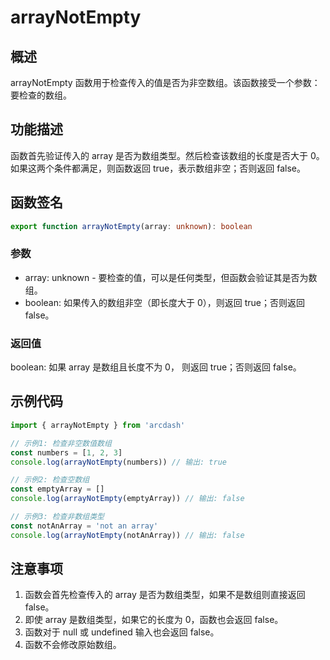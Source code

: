 # arrayNotEmpty

## 概述
arrayNotEmpty 函数用于检查传入的值是否为非空数组。该函数接受一个参数：要检查的数组。

## 功能描述
函数首先验证传入的 array 是否为数组类型。然后检查该数组的长度是否大于 0。如果这两个条件都满足，则函数返回 true，表示数组非空；否则返回 false。

## 函数签名
```typescript
export function arrayNotEmpty(array: unknown): boolean
```

### 参数
- array: unknown - 要检查的值，可以是任何类型，但函数会验证其是否为数组。
- boolean: 如果传入的数组非空（即长度大于 0），则返回 true；否则返回 false。

### 返回值
boolean: 如果 array 是数组且长度不为 0， 则返回 true；否则返回 false。

## 示例代码
```typescript
import { arrayNotEmpty } from 'arcdash'

// 示例1: 检查非空数值数组
const numbers = [1, 2, 3]
console.log(arrayNotEmpty(numbers)) // 输出: true

// 示例2: 检查空数组
const emptyArray = []
console.log(arrayNotEmpty(emptyArray)) // 输出: false

// 示例3: 检查非数组类型
const notAnArray = 'not an array'
console.log(arrayNotEmpty(notAnArray)) // 输出: false
```

## 注意事项
1. 函数会首先检查传入的 array 是否为数组类型，如果不是数组则直接返回 false。
2. 即使 array 是数组类型，如果它的长度为 0，函数也会返回 false。
3. 函数对于 null 或 undefined 输入也会返回 false。
4. 函数不会修改原始数组。
